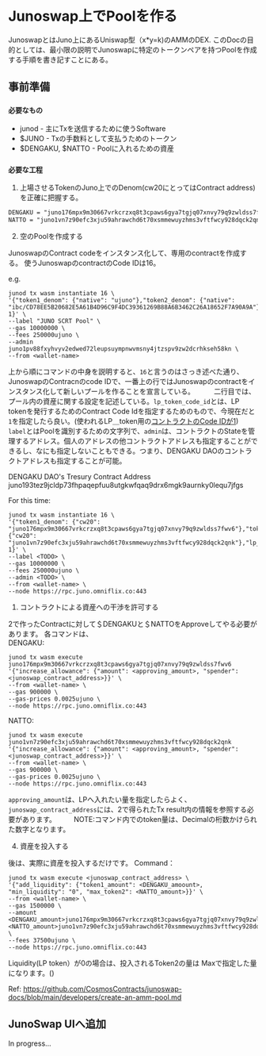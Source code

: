 # Junoswap上でPoolを作る

JunoswapとはJuno上にあるUniswap型（x*y=k)のAMMのDEX.
このDocの目的としては、最小限の説明でJunoswapに特定のトークンペアを持つPoolを作成する手順を書き記すことにある。


## 事前準備

### `必要なもの`

- junod - 主にTxを送信するために使うSoftware
- $JUNO - Txの手数料として支払うためのトークン
- $DENGAKU, $NATTO - Poolに入れるための資産

### `必要な工程`


1. 上場させるTokenのJuno上でのDenom(cw20にとってはContract address)を正確に把握する。

```markdown
DENGAKU = "juno176mpx9m30667vrkcrzxq8t3cpaws6gya7tgjq07xnvy79q9zwldss7fwv6"
NATTO = "juno1vn7z90efc3xju59ahrawchd6t70xsmmewuyzhms3vftfwcy928dqck2qnk"
```

2. 空のPoolを作成する
  
 JunoswapのContract codeをインスタンス化して、専用のcontractを作成する。
使うJunoswapのcontractのCode IDは16。

e.g.
```shell
junod tx wasm instantiate 16 \
'{"token1_denom": {"native": "ujuno"},"token2_denom": {"native": "ibc/CD78EE5B20682E5A61B4D96C9F4DC39361269B88A6B3462C26A18652F7A90A9A"},"lp_token_code_id": 1}' \
--label "JUNO SCRT Pool" \
--gas 10000000 \
--fees 250000ujuno \
--admin juno1pv88fxyhvyv2edwed72leupsuympnwvmsny4jtzspv9zw2dcrhkseh58kn \
--from <wallet-name>
```

上から順にコマンドの中身を説明すると、`16`と言うのはさっき述べた通り、JunoswapのContracnのcode IDで、一番上の行ではJunoswapのcontractをインスタンス化して新しいプールを作ることを宣言している。　　　
二行目では、プール内の資産に関する設定を記述している。`lp_token_code_id`とは、LP tokenを発行するためのContract Code Idを指定するためのもので、今現在だと`1`を指定したら良い。(使われるLP＿token用の[コントラクトのCode IDが1](https://www.mintscan.io/juno/wasm/contract/juno1pe2umwzqea0hvstzug2mm2ntrcxm336374954p5f6e52s5gf2zusklhqqr))   
`label`とはPoolを識別するための文字列で、`admin`は、コントラクトのStateを管理するアドレス。個人のアドレスの他コントラクトアドレスも指定することができるし、なにも指定しないこともできる。つまり、DENGAKU DAOのコントラクトアドレスも指定することが可能。

DENGAKU DAO's Tresury Contract Address
juno193tez9jcldp73fhpaqepfuu8utgkwfqaq9drx6mgk9aurnky0lequ7jfgs

For this time:

```shell
junod tx wasm instantiate 16 \
'{"token1_denom": {"cw20": "juno176mpx9m30667vrkcrzxq8t3cpaws6gya7tgjq07xnvy79q9zwldss7fwv6"},"token2_denom": {"cw20": "juno1vn7z90efc3xju59ahrawchd6t70xsmmewuyzhms3vftfwcy928dqck2qnk"},"lp_token_code_id": 1}' \
--label <TODO> \
--gas 10000000 \
--fees 250000ujuno \
--admin <TODO> \
--from <wallet-name> \
--node https://rpc.juno.omniflix.co:443
```

1. コントラクトによる資産への干渉を許可する

2で作ったContractに対して＄DENGAKUと＄NATTOをApproveしてやる必要があります。
各コマンドは、   
DENGAKU:

```shell
junod tx wasm execute juno176mpx9m30667vrkcrzxq8t3cpaws6gya7tgjq07xnvy79q9zwldss7fwv6 '{"increase_allowance": {"amount": <approving_amount>, "spender": <junoswap_contract_address>}}' \
--from <wallet-name> \
--gas 900000 \
--gas-prices 0.0025ujuno \
--node https://rpc.juno.omniflix.co:443
```

NATTO:

```shell
junod tx wasm execute juno1vn7z90efc3xju59ahrawchd6t70xsmmewuyzhms3vftfwcy928dqck2qnk '{"increase_allowance": {"amount": <approving_amount>, "spender": <junoswap_contract_address>}}' \
--from <wallet-name> \
--gas 900000 \
--gas-prices 0.0025ujuno \
--node https://rpc.juno.omniflix.co:443
```

`approving_amount`は、LPへ入れたい量を指定したらよく、`junoswap_contract_address`には、2で得られたTx result内の情報を参照する必要があります。 　　
NOTE:コマンド内でのtoken量は、Decimalの桁数かけられた数字となります。

4. 資産を投入する

後は、実際に資産を投入するだけです。
Command：

```shell
junod tx wasm execute <junoswap_contract_address> \
'{"add_liquidity": {"token1_amount": <DENGAKU_amoount>, "min_liquidity": "0", "max_token2": <NATTO_amount>}}' \
--from <wallet-name> \
--gas 1500000 \
--amount <DENGAKU_amount>juno176mpx9m30667vrkcrzxq8t3cpaws6gya7tgjq07xnvy79q9zwldss7fwv6,<NATTO_amount>juno1vn7z90efc3xju59ahrawchd6t70xsmmewuyzhms3vftfwcy928dqck2qnk \
--fees 37500ujuno \
--node https://rpc.juno.omniflix.co:443
```

Liquidity(LP token）が0の場合は、投入されるToken2の量は Maxで指定した量になります。()


Ref:
https://github.com/CosmosContracts/junoswap-docs/blob/main/developers/create-an-amm-pool.md

## JunoSwap UIへ追加

In progress...
